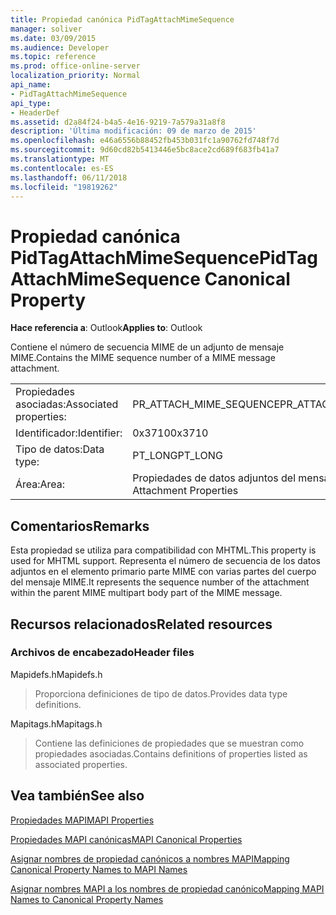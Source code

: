 ```yaml
---
title: Propiedad canónica PidTagAttachMimeSequence
manager: soliver
ms.date: 03/09/2015
ms.audience: Developer
ms.topic: reference
ms.prod: office-online-server
localization_priority: Normal
api_name:
- PidTagAttachMimeSequence
api_type:
- HeaderDef
ms.assetid: d2a84f24-b4a5-4e16-9219-7a579a31a8f8
description: 'Última modificación: 09 de marzo de 2015'
ms.openlocfilehash: e46a6556b88452fb453b031fc1a90762fd748f7d
ms.sourcegitcommit: 9d60cd82b5413446e5bc8ace2cd689f683fb41a7
ms.translationtype: MT
ms.contentlocale: es-ES
ms.lasthandoff: 06/11/2018
ms.locfileid: "19819262"
---
```

# <a name="pidtagattachmimesequence-canonical-property"></a><span data-ttu-id="b2864-103">Propiedad canónica PidTagAttachMimeSequence</span><span class="sxs-lookup"><span data-stu-id="b2864-103">PidTagAttachMimeSequence Canonical Property</span></span>

  
  
<span data-ttu-id="b2864-104">**Hace referencia a**: Outlook</span><span class="sxs-lookup"><span data-stu-id="b2864-104">**Applies to**: Outlook</span></span> 
  
<span data-ttu-id="b2864-105">Contiene el número de secuencia MIME de un adjunto de mensaje MIME.</span><span class="sxs-lookup"><span data-stu-id="b2864-105">Contains the MIME sequence number of a MIME message attachment.</span></span>
  
|||
|:-----|:-----|
|<span data-ttu-id="b2864-106">Propiedades asociadas:</span><span class="sxs-lookup"><span data-stu-id="b2864-106">Associated properties:</span></span>  <br/> |<span data-ttu-id="b2864-107">PR_ATTACH_MIME_SEQUENCE</span><span class="sxs-lookup"><span data-stu-id="b2864-107">PR_ATTACH_MIME_SEQUENCE</span></span>  <br/> |
|<span data-ttu-id="b2864-108">Identificador:</span><span class="sxs-lookup"><span data-stu-id="b2864-108">Identifier:</span></span>  <br/> |<span data-ttu-id="b2864-109">0x3710</span><span class="sxs-lookup"><span data-stu-id="b2864-109">0x3710</span></span>  <br/> |
|<span data-ttu-id="b2864-110">Tipo de datos:</span><span class="sxs-lookup"><span data-stu-id="b2864-110">Data type:</span></span>  <br/> |<span data-ttu-id="b2864-111">PT_LONG</span><span class="sxs-lookup"><span data-stu-id="b2864-111">PT_LONG</span></span>  <br/> |
|<span data-ttu-id="b2864-112">Área:</span><span class="sxs-lookup"><span data-stu-id="b2864-112">Area:</span></span>  <br/> |<span data-ttu-id="b2864-113">Propiedades de datos adjuntos del mensaje</span><span class="sxs-lookup"><span data-stu-id="b2864-113">Message Attachment Properties</span></span>  <br/> |
   
## <a name="remarks"></a><span data-ttu-id="b2864-114">Comentarios</span><span class="sxs-lookup"><span data-stu-id="b2864-114">Remarks</span></span>

<span data-ttu-id="b2864-115">Esta propiedad se utiliza para compatibilidad con MHTML.</span><span class="sxs-lookup"><span data-stu-id="b2864-115">This property is used for MHTML support.</span></span> <span data-ttu-id="b2864-116">Representa el número de secuencia de los datos adjuntos en el elemento primario parte MIME con varias partes del cuerpo del mensaje MIME.</span><span class="sxs-lookup"><span data-stu-id="b2864-116">It represents the sequence number of the attachment within the parent MIME multipart body part of the MIME message.</span></span>
  
## <a name="related-resources"></a><span data-ttu-id="b2864-117">Recursos relacionados</span><span class="sxs-lookup"><span data-stu-id="b2864-117">Related resources</span></span>

### <a name="header-files"></a><span data-ttu-id="b2864-118">Archivos de encabezado</span><span class="sxs-lookup"><span data-stu-id="b2864-118">Header files</span></span>

<span data-ttu-id="b2864-119">Mapidefs.h</span><span class="sxs-lookup"><span data-stu-id="b2864-119">Mapidefs.h</span></span>
  
> <span data-ttu-id="b2864-120">Proporciona definiciones de tipo de datos.</span><span class="sxs-lookup"><span data-stu-id="b2864-120">Provides data type definitions.</span></span>
    
<span data-ttu-id="b2864-121">Mapitags.h</span><span class="sxs-lookup"><span data-stu-id="b2864-121">Mapitags.h</span></span>
  
> <span data-ttu-id="b2864-122">Contiene las definiciones de propiedades que se muestran como propiedades asociadas.</span><span class="sxs-lookup"><span data-stu-id="b2864-122">Contains definitions of properties listed as associated properties.</span></span>
    
## <a name="see-also"></a><span data-ttu-id="b2864-123">Vea también</span><span class="sxs-lookup"><span data-stu-id="b2864-123">See also</span></span>



[<span data-ttu-id="b2864-124">Propiedades MAPI</span><span class="sxs-lookup"><span data-stu-id="b2864-124">MAPI Properties</span></span>](mapi-properties.md)
  
[<span data-ttu-id="b2864-125">Propiedades MAPI canónicas</span><span class="sxs-lookup"><span data-stu-id="b2864-125">MAPI Canonical Properties</span></span>](mapi-canonical-properties.md)
  
[<span data-ttu-id="b2864-126">Asignar nombres de propiedad canónicos a nombres MAPI</span><span class="sxs-lookup"><span data-stu-id="b2864-126">Mapping Canonical Property Names to MAPI Names</span></span>](mapping-canonical-property-names-to-mapi-names.md)
  
[<span data-ttu-id="b2864-127">Asignar nombres MAPI a los nombres de propiedad canónico</span><span class="sxs-lookup"><span data-stu-id="b2864-127">Mapping MAPI Names to Canonical Property Names</span></span>](mapping-mapi-names-to-canonical-property-names.md)

